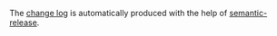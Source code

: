 The [change log](https://github.com/richardschneider/money-works/releases) is automatically produced with
the help of [semantic-release](https://github.com/semantic-release/semantic-release).
